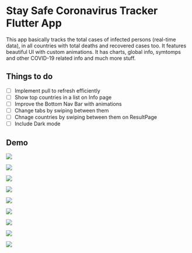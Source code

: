 # Stay Safe Coronavirus Tracker Flutter App

This app basically tracks the total cases of infected persons (real-time data), in all countries with total deaths and recovered cases too.
It features beautiful UI with custom animations. It has charts, global info, symtomps and other COVID-19 related info and much more stuff.

## Things to do

- [ ] Implement pull to refresh efficiently
- [ ] Show top countries in a list on Info page
- [ ] Improve the Bottom Nav Bar with animations
- [ ] Change tabs by swiping between them
- [ ] Chnage countries by swiping between them on ResultPage
- [ ] Include Dark mode

## Demo

![](examples/demo.gif)

![](examples/1.jpg)

![](examples/2.jpg)

![](examples/3.jpg)

![](examples/4.jpg)

![](examples/5.jpg)

![](examples/6.jpg)

![](examples/7.jpg)

![](examples/8.jpg)
